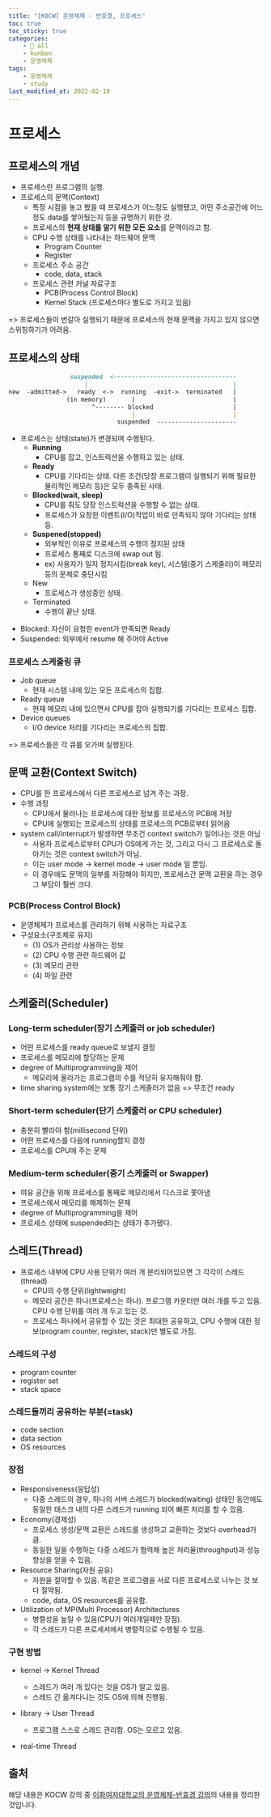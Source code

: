 ```yaml
---
title: "[KOCW] 운영체제 - 반효경, 프로세스"
toc: true
toc_sticky: true
categories:
    - 📂 all
    - kunbon
    - 운영체제
tags:
    - 운영체제
    - study
last_modified_at: 2022-02-19
---
```


# 프로세스

## 프로세스의 개념
- 프로세스란 프로그램의 실행.
- 프로세스의 문맥(Context)
    - 특정 시점을 놓고 봤을 때 프로세스가 어느정도 실행됐고, 어떤 주소공간에 어느정도 data를 쌓아뒀는지 등을 규명하기 위한 것.
    - 프로세스의 **현재 상태를 알기 위한 모든 요소**를 문맥이라고 함. 
    - CPU 수행 상태를 나타내는 하드웨어 문맥
        - Program Counter
        - Register
    - 프로세스 주소 공간
        - code, data, stack
    - 프로세스 관련 커널 자료구조
        - PCB(Process Control Block)
        - Kernel Stack (프로세스마다 별도로 가지고 있음)

=> 프로세스들이 번갈아 실행되기 때문에 프로세스의 현재 문맥을 가지고 있지 않으면 스위칭하기가 어려움.

## 프로세스의 상태

```markdown
                 suspended  <----------------------------------
                     |                                        |
new  -admitted->   ready  <->  running  -exit->  terminated   |
                (in memory)       |                           |
                       ^-------- blocked                      |
                                  |                           |
                              suspended  ----------------------
```

- 프로세스는 상태(state)가 변경되며 수행된다.
    - **Running**
        - CPU를 잡고, 인스트럭션을 수행하고 있는 상태.
    - **Ready**
        - CPU를 기다리는 상태. 다른 조건(당장 프로그램이 실행되기 위해 필요한 물리적인 메모리 등)은 모두 충족된 사태.
    - **Blocked(wait, sleep)**
        - CPU를 줘도 당장 인스트럭션을 수행할 수 없는 상태.
        - 프로세스가 요청한 이벤트(I/O)작업이 바로 만족되지 않아 기다리는 상태 등.
    - **Suspened(stopped)**
        - 외부적인 이유로 프로세스의 수행이 정지된 상태
        - 프로세스 통째로 디스크에 swap out 됨.
        - ex) 사용자가 일지 정지시킴(break key), 시스템(중기 스케줄러)이 메모리 등의 문제로 중단시킴
    - New
        - 프로세스가 생성중인 상태.
    - Terminated
        - 수행이 끝난 상태.

* Blocked: 자신이 요청한 event가 만족되면 Ready
* Suspended: 외부에서 resume 해 주어야 Active

### 프로세스 스케줄링 큐

- Job queue
    - 현재 시스템 내에 있는 모든 프로세스의 집합.
- Ready queue
    - 현재 메모리 내에 있으면서 CPU를 잡아 실행되기를 기다리는 프로세스 집합.
- Device queues
    - I/O device 처리를 기다리는 프로세스의 집합.

=> 프로세스들은 각 큐를 오가며 실행된다.

## 문맥 교환(Context Switch)

- CPU를 한 프로세스에서 다른 프로세스로 넘겨 주는 과정.
- 수행 과정
    - CPU에서 물러나는 프로세스에 대한 정보를 프로세스의 PCB에 저장
    - CPU에 실행되는 프로세스의 상태를 프로세스의 PCB로부터 읽어옴
- system call/interrupt가 발생하면 무조건 context switch가 일어나는 것은 아님
    - 사용자 프로세스로부터 CPU가 OS에게 가는 것, 그리고 다시 그 프로세스로 돌아가는 것은 context switch가 아님.
    - 이는 user mode -> kernel mode -> user mode 일 뿐임.
    - 이 경우에도 문맥의 일부를 저장해야 하지만, 프로세스간 문맥 교환을 하는 경우 그 부담이 훨씬 크다.

### PCB(Process Control Block)

- 운영체제가 프로세스를 관리하기 위해 사용하는 자료구조
- 구성요소(구조체로 유지)
    - (1) OS가 관리상 사용하는 정보
    - (2) CPU 수행 관련 하드웨어 값
    - (3) 메모리 관련
    - (4) 파일 관련

## 스케줄러(Scheduler)

### Long-term scheduler(장기 스케줄러 or job scheduler)
- 어떤 프로세스를 ready queue로 보낼지 결정
- 프로세스를 메모리에 할당하는 문제
- degree of Multiprogramming을 제어
    - 메모리에 올라가는 프로그램의 수를 적당히 유지해줘야 함.
- time sharing system에는 보통 장기 스케줄러가 없음 => 무조건 ready

### Short-term scheduler(단기 스케줄러 or CPU scheduler)
- 충분히 빨라야 함(millisecond 단위)
- 어떤 프로세스를 다음에 running할지 결정
- 프로세스를 CPU에 주는 문제

### Medium-term scheduler(중기 스케줄러 or Swapper)
- 여유 공간을 위해 프로세스를 통째로 메모리에서 디스크로 쫓아냄
- 프로세스에서 메모리를 해제하는 문제
- degree of Multiprogramming을 제어
- 프로세스 상태에 suspended라는 상태가 추가됐다.

## 스레드(Thread)

- 프로세스 내부에 CPU 사용 단위가 여러 개 분리되어있으면 그 각각이 스레드(thread)
    - CPU의 수행 단위(lightweight)
    - 메모리 공간은 하나(프로세스는 하나). 프로그램 카운터만 여러 개를 두고 있음. CPU 수행 단위를 여러 개 두고 있는 것.
    - 프로세스 하나에서 공유할 수 있는 것은 최대한 공유하고, CPU 수행에 대한 정보(program counter, register, stack)만 별도로 가짐.

### 스레드의 구성
- program counter
- register set
- stack space

### 스레드들끼리 공유하는 부분(=task)
- code section
- data section
- OS resources

### 장점
- Responsiveness(응답성)
    - 다중 스레드의 경우, 하나의 서버 스레드가 blocked(waiting) 상태인 동안에도 동일한 태스크 내의 다른 스레드가 running 되어 빠른 처리를 할 수 있음.
- Economy(경제성)
    - 프로세스 생성/문맥 교환은 스레드를 생성하고 교환하는 것보다 overhead가 큼.
    - 동일한 일을 수행하는 다중 스레드가 협력해 높은 처리율(throughput)과 성능 향상을 얻을 수 있음.
- Resource Sharing(자원 공유)
    - 자원을 절약할 수 있음. 똑같은 프로그램을 서로 다른 프로세스로 나누는 것 보다 절약됨.
    - code, data, OS resources를 공유함.
- Utilization of MP(Multi Processor) Architectures
    - 병렬성을 높일 수 있음(CPU가 여러개일때만 장점).
    - 각 스레드가 다른 프로세서에서 병렬적으로 수행될 수 있음.

### 구현 방법
- kernel -> Kernel Thread
    - 스레드가 여러 개 있다는 것을 OS가 알고 있음.
    - 스레드 간 옮겨다니는 것도 OS에 의해 진행됨.

- library -> User Thread
    - 프로그램 스스로 스레드 관리함. OS는 모르고 있음.

- real-time Thread


## 출처

해당 내용은 KOCW 강의 중 [이화여자대학교의 운영체제-반효경 강의](http://www.kocw.net/home/search/kemView.do?kemId=1046323)의 내용을 정리한 것입니다.